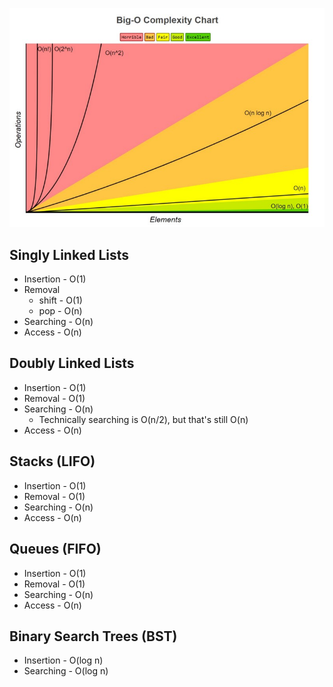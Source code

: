 
![Big](BigOChart.jpeg)

## Singly Linked Lists
* Insertion - O(1)
* Removal 
    - shift - O(1)  
    - pop - O(n)
* Searching - O(n)
* Access - O(n)

## Doubly Linked Lists
* Insertion - O(1)
* Removal - O(1)
* Searching - O(n)
    - Technically searching is O(n/2), but that's still O(n)
* Access - O(n)

## Stacks (LIFO)
* Insertion - O(1)
* Removal - O(1)
* Searching - O(n)
* Access - O(n)

## Queues (FIFO)
* Insertion - O(1)
* Removal - O(1)
* Searching - O(n)
* Access - O(n)

## Binary Search Trees (BST)
* Insertion - O(log n)
* Searching - O(log n)